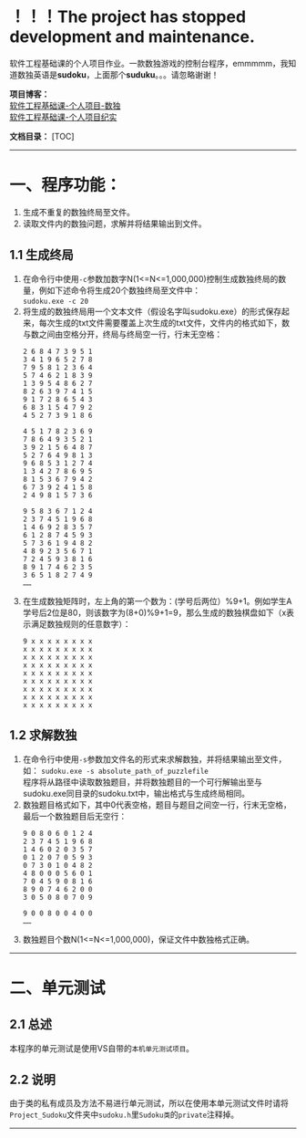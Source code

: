   ！！！The project has stopped development and maintenance.
===
软件工程基础课的个人项目作业。一款数独游戏的控制台程序，emmmmm，我知道数独英语是**sudoku**，上面那个**suduku**。。。请忽略谢谢！  

**项目博客：**  
[软件工程基础课-个人项目-数独](https://blog.csdn.net/qq_38597315/article/details/79633400)  
[软件工程基础课-个人项目纪实](https://blog.csdn.net/qq_38597315/article/details/79650763)

**文档目录：**
[TOC]
***
# 一、程序功能：
1. 生成不重复的数独终局至文件。
2. 读取文件内的数独问题，求解并将结果输出到文件。
## 1.1 生成终局
1. 在命令行中使用`-c`参数加数字N(1<=N<=1,000,000)控制生成数独终局的数量，例如下述命令将生成20个数独终局至文件中：  
  `sudoku.exe -c 20`
2. 将生成的数独终局用一个文本文件（假设名字叫sudoku.exe）的形式保存起来，每次生成的txt文件需要覆盖上次生成的txt文件，文件内的格式如下，数与数之间由空格分开，终局与终局空一行，行末无空格：  
	```
	2 6 8 4 7 3 9 5 1
	3 4 1 9 6 5 2 7 8
	7 9 5 8 1 2 3 6 4
	5 7 4 6 2 1 8 3 9
	1 3 9 5 4 8 6 2 7
	8 2 6 3 9 7 4 1 5
	9 1 7 2 8 6 5 4 3
	6 8 3 1 5 4 7 9 2
	4 5 2 7 3 9 1 8 6

	4 5 1 7 8 2 3 6 9
	7 8 6 4 9 3 5 2 1
	3 9 2 1 5 6 4 8 7
	5 2 7 6 4 9 8 1 3
	9 6 8 5 3 1 2 7 4
	1 3 4 2 7 8 6 9 5
	8 1 5 3 6 7 9 4 2
	6 7 3 9 2 4 1 5 8
	2 4 9 8 1 5 7 3 6

	9 5 8 3 6 7 1 2 4
	2 3 7 4 5 1 9 6 8
	1 4 6 9 2 8 3 5 7
	6 1 2 8 7 4 5 9 3
	5 7 3 6 1 9 4 8 2
	4 8 9 2 3 5 6 7 1
	7 2 4 5 9 3 8 1 6
	8 9 1 7 4 6 2 3 5
	3 6 5 1 8 2 7 4 9
	……
	```
3. 在生成数独矩阵时，左上角的第一个数为：(学号后两位）%9+1。例如学生A学号后2位是80，则该数字为(8+0)%9+1=9，那么生成的数独棋盘如下（x表示满足数独规则的任意数字）：
	```
	9 x x x x x x x x
	x x x x x x x x x
	x x x x x x x x x
	x x x x x x x x x
	x x x x x x x x x
	x x x x x x x x x
	x x x x x x x x x
	x x x x x x x x x
	x x x x x x x x x
	```
## 1.2 求解数独
1. 在命令行中使用`-s`参数加文件名的形式来求解数独，并将结果输出至文件，如：
  `sudoku.exe -s absolute_path_of_puzzlefile`  
程序将从路径中读取数独题目，并将数独题目的一个可行解输出至与sudoku.exe同目录的sudoku.txt中，输出格式与生成终局相同。
2. 数独题目格式如下，其中0代表空格，题目与题目之间空一行，行末无空格，最后一个数独题目后无空行：   
	```   
	9 0 8 0 6 0 1 2 4    
	2 3 7 4 5 1 9 6 8  
	1 4 6 0 2 0 3 5 7  
	0 1 2 0 7 0 5 9 3  
	0 7 3 0 1 0 4 8 2  
	4 8 0 0 0 5 6 0 1
	7 0 4 5 9 0 8 1 6
	8 9 0 7 4 6 2 0 0
	3 0 5 0 8 0 7 0 9

	9 0 0 8 0 0 4 0 0
	……
	```
3. 数独题目个数N(1<=N<=1,000,000)，保证文件中数独格式正确。
***
# 二、单元测试
## 2.1 总述
本程序的单元测试是使用VS自带的`本机单元测试项目`。

## 2.2 说明
由于类的私有成员及方法不易进行单元测试，所以在使用本单元测试文件时请将`Project_Sudoku`文件夹中`sudoku.h`里`Sudoku类`的`private`注释掉。
***
